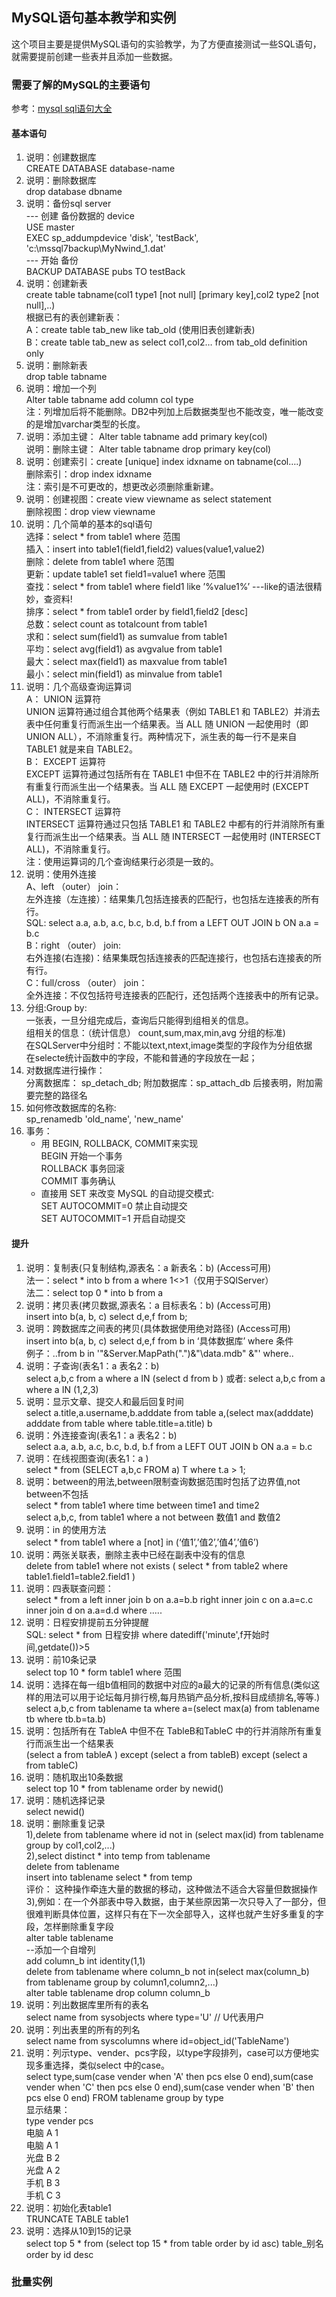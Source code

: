 ## MySQL语句基本教学和实例

这个项目主要是提供MySQL语句的实验教学，为了方便直接测试一些SQL语句，就需要提前创建一些表并且添加一些数据。


### 需要了解的MySQL的主要语句

参考：[mysql sql语句大全](https://www.cnblogs.com/yunf/archive/2011/04/12/2013448.html)

#### 基本语句

1. 说明：创建数据库   
    CREATE DATABASE database-name
2. 说明：删除数据库   
    drop database dbname
3. 说明：备份sql server   
    --- 创建 备份数据的 device   
    USE master   
    EXEC sp_addumpdevice 'disk', 'testBack',    'c:\mssql7backup\MyNwind_1.dat'   
    --- 开始 备份   
    BACKUP DATABASE pubs TO testBack   
4. 说明：创建新表   
    create table tabname(col1 type1 [not null] [primary key],col2 type2 [not null],..)   
    根据已有的表创建新表：   
    A：create table tab_new like tab_old (使用旧表创建新表)   
    B：create table tab_new as select col1,col2… from tab_old definition only   
5. 说明：删除新表   
    drop table tabname   
6. 说明：增加一个列   
    Alter table tabname add column col type   
    注：列增加后将不能删除。DB2中列加上后数据类型也不能改变，唯一能改变的是增加varchar类型的长度。   
7. 说明：添加主键： Alter table tabname add primary key(col)   
    说明：删除主键： Alter table tabname drop primary key(col)   
8. 说明：创建索引：create [unique] index idxname on tabname(col….)   
    删除索引：drop index idxname   
    注：索引是不可更改的，想更改必须删除重新建。   
9. 说明：创建视图：create view viewname as select statement   
    删除视图：drop view viewname   
10. 说明：几个简单的基本的sql语句   
    选择：select * from table1 where 范围   
    插入：insert into table1(field1,field2) values(value1,value2)   
    删除：delete from table1 where 范围   
    更新：update table1 set field1=value1 where 范围   
    查找：select * from table1 where field1 like ’%value1%’ ---like的语法很精妙，查资料!   
    排序：select * from table1 order by field1,field2 [desc]   
    总数：select count as totalcount from table1   
    求和：select sum(field1) as sumvalue from table1   
    平均：select avg(field1) as avgvalue from table1   
    最大：select max(field1) as maxvalue from table1   
    最小：select min(field1) as minvalue from table1   
11. 说明：几个高级查询运算词   
    A： UNION 运算符   
    UNION 运算符通过组合其他两个结果表（例如 TABLE1 和 TABLE2）并消去表中任何重复行而派生出一个结果表。当 ALL 随 UNION 一起使用时（即 UNION ALL），不消除重复行。两种情况下，派生表的每一行不是来自 TABLE1 就是来自 TABLE2。   
    B： EXCEPT 运算符   
    EXCEPT 运算符通过包括所有在 TABLE1 中但不在 TABLE2 中的行并消除所有重复行而派生出一个结果表。当 ALL 随 EXCEPT 一起使用时 (EXCEPT ALL)，不消除重复行。   
    C： INTERSECT 运算符   
    INTERSECT 运算符通过只包括 TABLE1 和 TABLE2 中都有的行并消除所有重复行而派生出一个结果表。当 ALL 随 INTERSECT 一起使用时 (INTERSECT ALL)，不消除重复行。   
    注：使用运算词的几个查询结果行必须是一致的。   
12. 说明：使用外连接   
    A、left （outer） join：   
    左外连接（左连接）：结果集几包括连接表的匹配行，也包括左连接表的所有行。   
    SQL: select a.a, a.b, a.c, b.c, b.d, b.f from a LEFT OUT JOIN b ON a.a = b.c   
    B：right （outer） join:   
    右外连接(右连接)：结果集既包括连接表的匹配连接行，也包括右连接表的所有行。   
    C：full/cross （outer） join：   
    全外连接：不仅包括符号连接表的匹配行，还包括两个连接表中的所有记录。   
13. 分组:Group by:   
    一张表，一旦分组完成后，查询后只能得到组相关的信息。   
    组相关的信息：（统计信息） count,sum,max,min,avg  分组的标准)   
    在SQLServer中分组时：不能以text,ntext,image类型的字段作为分组依据   
    在selecte统计函数中的字段，不能和普通的字段放在一起；   
14. 对数据库进行操作：   
    分离数据库： sp_detach_db; 附加数据库：sp_attach_db 后接表明，附加需要完整的路径名   
15. 如何修改数据库的名称:   
    sp_renamedb 'old_name', 'new_name'   
16. 事务：   
    * 用 BEGIN, ROLLBACK, COMMIT来实现   
    BEGIN 开始一个事务   
    ROLLBACK 事务回滚   
    COMMIT 事务确认   
    * 直接用 SET 来改变 MySQL 的自动提交模式:   
    SET AUTOCOMMIT=0 禁止自动提交   
    SET AUTOCOMMIT=1 开启自动提交   


#### 提升

1. 说明：复制表(只复制结构,源表名：a 新表名：b) (Access可用)   
    法一：select * into b from a where 1<>1（仅用于SQlServer）   
    法二：select top 0 * into b from a   
2. 说明：拷贝表(拷贝数据,源表名：a 目标表名：b) (Access可用)   
    insert into b(a, b, c) select d,e,f from b;   
3. 说明：跨数据库之间表的拷贝(具体数据使用绝对路径) (Access可用)   
    insert into b(a, b, c) select d,e,f from b in ‘具体数据库’ where 条件   
    例子：..from b in '"&Server.MapPath(".")&"\data.mdb" &"' where..   
4. 说明：子查询(表名1：a 表名2：b)   
    select a,b,c from a where a IN (select d from b ) 或者: select a,b,c from a where a IN (1,2,3)   
5. 说明：显示文章、提交人和最后回复时间   
    select a.title,a.username,b.adddate from table a,(select max(adddate) adddate from table where table.title=a.title) b   
6. 说明：外连接查询(表名1：a 表名2：b)   
    select a.a, a.b, a.c, b.c, b.d, b.f from a LEFT OUT JOIN b ON a.a = b.c   
7. 说明：在线视图查询(表名1：a )   
    select * from (SELECT a,b,c FROM a) T where t.a > 1;   
8. 说明：between的用法,between限制查询数据范围时包括了边界值,not between不包括   
    select * from table1 where time between time1 and time2   
    select a,b,c, from table1 where a not between 数值1 and 数值2   
9. 说明：in 的使用方法   
    select * from table1 where a [not] in (‘值1’,’值2’,’值4’,’值6’)   
10. 说明：两张关联表，删除主表中已经在副表中没有的信息   
    delete from table1 where not exists ( select * from table2 where table1.field1=table2.field1 )   
11. 说明：四表联查问题：   
    select * from a left inner join b on a.a=b.b right inner join c on a.a=c.c inner join d on a.a=d.d where .....   
12. 说明：日程安排提前五分钟提醒   
    SQL: select * from 日程安排 where datediff('minute',f开始时间,getdate())>5   
14. 说明：前10条记录   
    select top 10 * form table1 where 范围   
15. 说明：选择在每一组b值相同的数据中对应的a最大的记录的所有信息(类似这样的用法可以用于论坛每月排行榜,每月热销产品分析,按科目成绩排名,等等.)   
    select a,b,c from tablename ta where a=(select max(a) from tablename tb where tb.b=ta.b)   
16. 说明：包括所有在 TableA 中但不在 TableB和TableC 中的行并消除所有重复行而派生出一个结果表   
    (select a from tableA ) except (select a from tableB) except (select a from tableC)   
17. 说明：随机取出10条数据   
    select top 10 * from tablename order by newid()   
18. 说明：随机选择记录   
    select newid()   
19. 说明：删除重复记录   
    1),delete from tablename where id not in (select max(id) from tablename group by col1,col2,...)   
    2),select distinct * into temp from tablename   
      delete from tablename   
      insert into tablename select * from temp   
    评价： 这种操作牵连大量的数据的移动，这种做法不适合大容量但数据操作   
    3),例如：在一个外部表中导入数据，由于某些原因第一次只导入了一部分，但很难判断具体位置，这样只有在下一次全部导入，这样也就产生好多重复的字段，怎样删除重复字段   
    alter table tablename   
    --添加一个自增列   
    add  column_b int identity(1,1)   
     delete from tablename where column_b not in(select max(column_b)  from tablename group by column1,column2,...)   
    alter table tablename drop column column_b   
20. 说明：列出数据库里所有的表名   
    select name from sysobjects where type='U' // U代表用户   
21. 说明：列出表里的所有的列名   
    select name from syscolumns where id=object_id('TableName')   
22. 说明：列示type、vender、pcs字段，以type字段排列，case可以方便地实现多重选择，类似select 中的case。   
    select type,sum(case vender when 'A' then pcs else 0 end),sum(case vender when 'C' then pcs else 0 end),sum(case vender when 'B' then pcs else 0 end) FROM tablename group by type   
    显示结果：   
    type vender pcs   
    电脑 A 1   
    电脑 A 1   
    光盘 B 2   
    光盘 A 2   
    手机 B 3   
    手机 C 3   
23. 说明：初始化表table1   
    TRUNCATE TABLE table1   
24. 说明：选择从10到15的记录   
    select top 5 * from (select top 15 * from table order by id asc) table_别名 order by id desc   



### 批量实例


